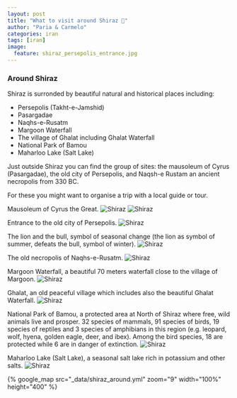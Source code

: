 ```yaml
---
layout: post
title: "What to visit around Shiraz 👀"
author: "Paria & Carmelo"
categories: iran
tags: [iran]
image:
  feature: shiraz_persepolis_entrance.jpg
---
```


### Around Shiraz

Shiraz is surronded by beautiful natural and historical places including:
- Persepolis (Takht-e-Jamshid)
- Pasargadae
- Naqhs-e-Rusatm
- Margoon Waterfall
- The village of Ghalat including Ghalat Waterfall
- National Park of Bamou
- Maharloo Lake (Salt Lake)


Just outside Shiraz you can find the group of sites: the mausoleum of Cyrus (Pasargadae), the old city of Persepolis, and Naqsh-e Rustam an ancient necropolis from 330 BC.

For these you might want to organise a trip with a local guide or tour.

Mausoleum of Cyrus the Great.
![Shiraz]({{"/assets/img/shiraz_mausoleum_cyrus_pasargadae.jpg"}})
![Shiraz]({{"/assets/img/shiraz_mausoleum_cyrus.jpg"}})


Entrance to the old city of Persepolis.
![Shiraz]({{"/assets/img/shiraz_persepolis_entrance.jpg"}})

The lion and the bull, symbol of seasonal change (the lion as symbol of summer, defeats the bull, symbol of winter).
![Shiraz]({{"/assets/img/shiraz_persepolis_wintersummer.jpg"}})

The old necropolis of Naqhs-e-Rusatm.
![Shiraz]({{"/assets/img/naqsh-e-rostam.jpg"}})


Margoon Waterfall, a beautiful 70 meters waterfall close to the village of Margoon.
![Shiraz]({{"/assets/img/Margoon-waterfall.jpg"}})


Ghalat, an old peaceful village which includes also the beautiful Ghalat Waterfall.
![Shiraz]({{"/assets/img/Ghalat-Village.jpg"}})


National Park of Bamou, a protected area at North of Shiraz where free, wild animals live and prosper. 32 species of mammals, 91 species of birds, 19 species of reptiles and 3 species of amphibians in this region (e.g. leopard, wolf, hyena, golden eagle, deer, and ibex).  Among the bird species, 18 are protected while 6 are in danger of extinction.
![Shiraz]({{"/assets/img/Bamou-National-Park.jpg"}})


Maharloo Lake (Salt Lake), a seasonal salt lake rich in potassium and other salts.
![Shiraz]({{"/assets/img/Mahrloo-Lake.jpg"}})


{% google_map src="_data/shiraz_around.yml" zoom="9" width="100%" height="400" %}
